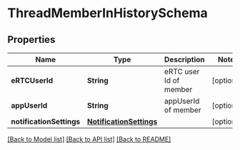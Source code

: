 # ThreadMemberInHistorySchema

## Properties
Name | Type | Description | Notes
------------ | ------------- | ------------- | -------------
**eRTCUserId** | **String** | eRTC user Id of member | [optional] 
**appUserId** | **String** | appUserId of member | [optional] 
**notificationSettings** | [**NotificationSettings**](NotificationSettings.md) |  | [optional] 

[[Back to Model list]](../README.md#documentation-for-models) [[Back to API list]](../README.md#documentation-for-api-endpoints) [[Back to README]](../README.md)


